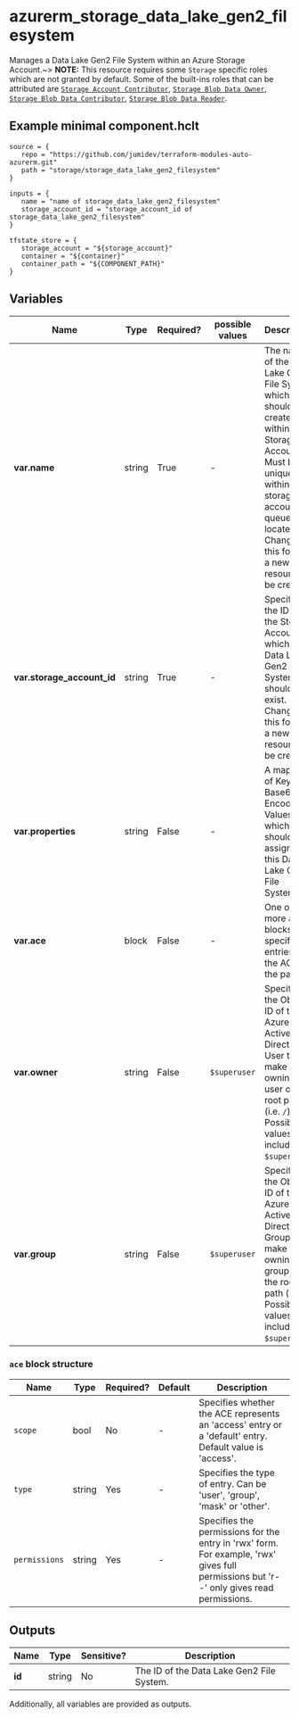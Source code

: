 # azurerm_storage_data_lake_gen2_filesystem

Manages a Data Lake Gen2 File System within an Azure Storage Account.~> **NOTE:** This resource requires some `Storage` specific roles which are not granted by default. Some of the built-ins roles that can be attributed are [`Storage Account Contributor`](https://docs.microsoft.com/azure/role-based-access-control/built-in-roles#storage-account-contributor), [`Storage Blob Data Owner`](https://docs.microsoft.com/azure/role-based-access-control/built-in-roles#storage-blob-data-owner), [`Storage Blob Data Contributor`](https://docs.microsoft.com/azure/role-based-access-control/built-in-roles#storage-blob-data-contributor), [`Storage Blob Data Reader`](https://docs.microsoft.com/azure/role-based-access-control/built-in-roles#storage-blob-data-reader).

## Example minimal component.hclt

```hcl
source = {
   repo = "https://github.com/jumidev/terraform-modules-auto-azurerm.git" 
   path = "storage/storage_data_lake_gen2_filesystem" 
}

inputs = {
   name = "name of storage_data_lake_gen2_filesystem" 
   storage_account_id = "storage_account_id of storage_data_lake_gen2_filesystem" 
}

tfstate_store = {
   storage_account = "${storage_account}" 
   container = "${container}" 
   container_path = "${COMPONENT_PATH}" 
}

```

## Variables

| Name | Type | Required? |  possible values |  Description |
| ---- | ---- | --------- |  ----------- | ----------- |
| **var.name** | string | True | -  |  The name of the Data Lake Gen2 File System which should be created within the Storage Account. Must be unique within the storage account the queue is located. Changing this forces a new resource to be created. | 
| **var.storage_account_id** | string | True | -  |  Specifies the ID of the Storage Account in which the Data Lake Gen2 File System should exist. Changing this forces a new resource to be created. | 
| **var.properties** | string | False | -  |  A mapping of Key to Base64-Encoded Values which should be assigned to this Data Lake Gen2 File System. | 
| **var.ace** | block | False | -  |  One or more `ace` blocks to specify the entries for the ACL for the path. | 
| **var.owner** | string | False | `$superuser`  |  Specifies the Object ID of the Azure Active Directory User to make the owning user of the root path (i.e. `/`). Possible values also include `$superuser`. | 
| **var.group** | string | False | `$superuser`  |  Specifies the Object ID of the Azure Active Directory Group to make the owning group of the root path (i.e. `/`). Possible values also include `$superuser`. | 

### `ace` block structure

| Name | Type | Required? | Default | Description |
| ---- | ---- | --------- | ------- | ----------- |
| `scope` | bool | No | - | Specifies whether the ACE represents an 'access' entry or a 'default' entry. Default value is 'access'. |
| `type` | string | Yes | - | Specifies the type of entry. Can be 'user', 'group', 'mask' or 'other'. |
| `permissions` | string | Yes | - | Specifies the permissions for the entry in 'rwx' form. For example, 'rwx' gives full permissions but 'r--' only gives read permissions. |



## Outputs

| Name | Type | Sensitive? | Description |
| ---- | ---- | --------- | --------- |
| **id** | string | No  | The ID of the Data Lake Gen2 File System. | 

Additionally, all variables are provided as outputs.
